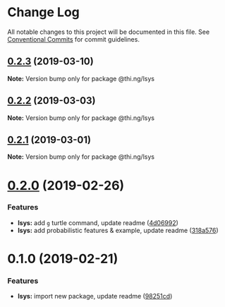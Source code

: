 # Change Log

All notable changes to this project will be documented in this file.
See [Conventional Commits](https://conventionalcommits.org) for commit guidelines.

## [0.2.3](https://github.com/thi-ng/umbrella/compare/@thi.ng/lsys@0.2.2...@thi.ng/lsys@0.2.3) (2019-03-10)

**Note:** Version bump only for package @thi.ng/lsys





## [0.2.2](https://github.com/thi-ng/umbrella/compare/@thi.ng/lsys@0.2.1...@thi.ng/lsys@0.2.2) (2019-03-03)

**Note:** Version bump only for package @thi.ng/lsys





## [0.2.1](https://github.com/thi-ng/umbrella/compare/@thi.ng/lsys@0.2.0...@thi.ng/lsys@0.2.1) (2019-03-01)

**Note:** Version bump only for package @thi.ng/lsys





# [0.2.0](https://github.com/thi-ng/umbrella/compare/@thi.ng/lsys@0.1.0...@thi.ng/lsys@0.2.0) (2019-02-26)


### Features

* **lsys:** add `g` turtle command, update readme ([4d06992](https://github.com/thi-ng/umbrella/commit/4d06992))
* **lsys:** add probabilistic features & example, update readme ([318a576](https://github.com/thi-ng/umbrella/commit/318a576))





# 0.1.0 (2019-02-21)


### Features

* **lsys:** import new package, update readme ([98251cd](https://github.com/thi-ng/umbrella/commit/98251cd))
